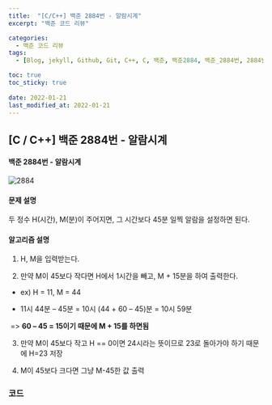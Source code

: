 ```yaml
---
title:  "[C/C++] 백준 2884번 - 알람시계"
excerpt: "백준 코드 리뷰"

categories:
  - 백준 코드 리뷰
tags:
  - [Blog, jekyll, Github, Git, C++, C, 백준, 백준2884, 백준_2884번, 2884번, c++_2884번, 알람시계]

toc: true
toc_sticky: true
 
date: 2022-01-21
last_modified_at: 2022-01-21
---
```


## [C / C++] 백준 2884번 - 알람시계

#### 백준 2884번 - 알람시계

![2884]("https://github.com/2hyunjinn/2hyunjinn.github.io/blob/master/images/2022-01-21-2884-posting/2884.PNG?raw=true")



#### 문제 설명

두 정수 H(시간), M(분)이 주어지면, 그 시간보다 45분 일찍 알람을 설정하면 된다.

  

#### 알고리즘 설명

1. H, M을 입력받는다.

2. 만약 M이 45보다 작다면 H에서 1시간을 빼고, M + 15분을 하여 출력한다.

* ex) H = 11, M = 44

* 11시 44분 – 45분 = 10시 (44 + 60 – 45)분 = 10시 59분

​		=> **60 – 45 = 15이기 때문에 M + 15를 하면됨**

3. 만약 M이 45보다 작고 H == 0이면 24시라는 뜻이므로 23로 돌아가야 하기 때문에 H=23 저장

4. M이 45보다 크다면 그냥 M-45한 값 출력



### 코드

<script src="https://gist.github.com/2hyunjinn/e1398a224304cd0c7d03bcbe388c242c.js"></script>

